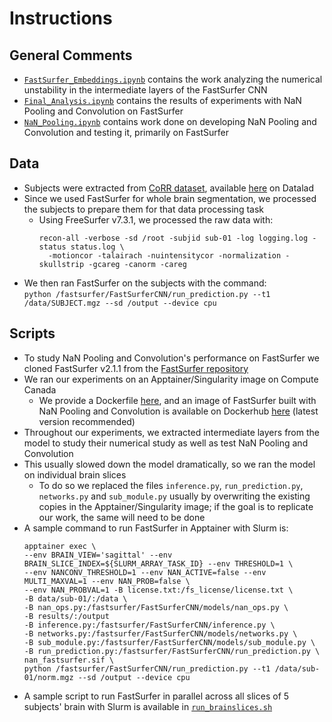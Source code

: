 # Instructions

## General Comments
* [`FastSurfer_Embeddings.ipynb`](https://github.com/InesGP/UNET-nan-operations/blob/main/fastsurfer_usecase/FastSurfer_Embeddings.ipynb) contains the work analyzing the numerical unstability in the intermediate layers of the FastSurfer CNN
* [`Final_Analysis.ipynb`](https://github.com/InesGP/UNET-nan-operations/blob/main/fastsurfer_usecase/FastSurfer_Embeddings.ipynb) contains the results of experiments with NaN Pooling and Convolution on FastSurfer
* [`NaN_Pooling.ipynb`](https://github.com/InesGP/UNET-nan-operations/blob/main/NaN_Pooling.ipynb) contains work done on developing NaN Pooling and Convolution and testing it, primarily on FastSurfer

## Data
* Subjects were extracted from [CoRR dataset](https://fcon_1000.projects.nitrc.org/indi/CoRR/html/), available [here](https://datasets.datalad.org/?dir=/corr/RawDataBIDS) on Datalad
* Since we used FastSurfer for whole brain segmentation, we processed the subjects to prepare them for that data processing task
    * Using FreeSurfer v7.3.1, we processed the raw data with:
      ```
      recon-all -verbose -sd /root -subjid sub-01 -log logging.log -status status.log \
    	-motioncor -talairach -nuintensitycor -normalization -skullstrip -gcareg -canorm -careg
      ```
* We then ran FastSurfer on the subjects with the command: \
      ```
      python /fastsurfer/FastSurferCNN/run_prediction.py --t1 /data/SUBJECT.mgz --sd /output --device cpu
      ```
## Scripts
* To study NaN Pooling and Convolution's performance on FastSurfer we cloned FastSurfer v2.1.1 from the [FastSurfer repository](https://github.com/Deep-MI/FastSurfer)
* We ran our experiments on an Apptainer/Singularity image on Compute Canada
  * We provide a Dockerfile [here](https://github.com/InesGP/UNET-nan-operations/blob/main/fastsurfer_usecase/Dockerfile), and an image of FastSurfer built with NaN Pooling and Convolution is available on Dockerhub [here](https://hub.docker.com/repository/docker/inesgp/torch_nan_fastsurfer/general) (latest version recommended)
* Throughout our experiments, we extracted intermediate layers from the model to study their numerical study as well as test NaN Pooling and Convolution
* This usually slowed down the model dramatically, so we ran the model on individual brain slices
  * To do so we replaced the files `inference.py`, `run_prediction.py`, `networks.py` and `sub_module.py` usually by overwriting the existing copies in the Apptainer/Singularity image; if the goal is to replicate our work, the same will need to be done
* A sample command to run FastSurfer in Apptainer with Slurm is:
    ```
    apptainer exec \
    --env BRAIN_VIEW='sagittal' --env BRAIN_SLICE_INDEX=${SLURM_ARRAY_TASK_ID} --env THRESHOLD=1 \
    --env NANCONV_THRESHOLD=1 --env NAN_ACTIVE=false --env MULTI_MAXVAL=1 --env NAN_PROB=false \
    --env NAN_PROBVAL=1 -B license.txt:/fs_license/license.txt \
    -B data/sub-01/:/data \
    -B nan_ops.py:/fastsurfer/FastSurferCNN/models/nan_ops.py \
    -B results/:/output
    -B inference.py:/fastsurfer/FastSurferCNN/inference.py \
    -B networks.py:/fastsurfer/FastSurferCNN/models/networks.py \
    -B sub_module.py:/fastsurfer/FastSurferCNN/models/sub_module.py \
    -B run_prediction.py:/fastsurfer/FastSurferCNN/run_prediction.py \
    nan_fastsurfer.sif \
    python /fastsurfer/FastSurferCNN/run_prediction.py --t1 /data/sub-01/norm.mgz --sd /output --device cpu
    ```
 * A sample script to run FastSurfer in parallel across all slices of 5 subjects' brain with Slurm is available in [`run_brainslices.sh`](https://github.com/InesGP/UNET-nan-operations/blob/main/fastsurfer_usecase/run_brainslices.sh)
